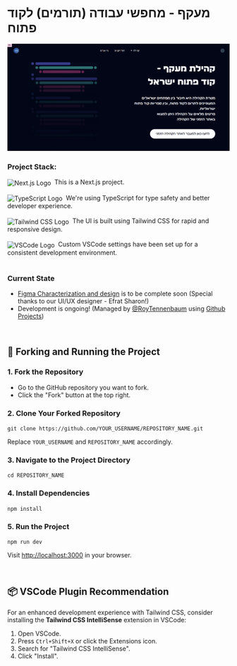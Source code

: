 # מעקף - מחפשי עבודה (תורמים) לקוד פתוח

![App Screenshot](public/images/screenshot.png)

### Project Stack:

<img src="https://raw.githubusercontent.com/gilbarbara/logos/c8749cfc4be0e67a266be0554282d73d967db910/logos/nextjs-icon.svg" width="40" height="40" align="center" alt="Next.js Logo">&nbsp;&nbsp;This is a Next.js project.
<br/><br/>
<img src="https://www.typescriptlang.org/images/branding/logo-grouping.svg" width="40" height="40" align="center" alt="TypeScript Logo">&nbsp;&nbsp;We're using TypeScript for type safety and better developer experience.
<br/><br/>
<img src="https://tailwindcss.com/_next/static/media/tailwindcss-mark.3c5441fc7a190fb1800d4a5c7f07ba4b1345a9c8.svg" width="40" height="40" align="center" alt="Tailwind CSS Logo">&nbsp;&nbsp;The UI is built using Tailwind CSS for rapid and responsive design.
<br/><br/>
<img src="https://code.visualstudio.com/assets/images/code-stable.png" width="40" height="40" align="center" alt="VSCode Logo">&nbsp;&nbsp;Custom VSCode settings have been set up for a consistent development environment.
<br/><br/>

### Current State
- <a href="https://www.figma.com/file/Ib05mHSvinzf9NNqIqftLR/Maakaf?type=design&node-id=51-508&mode=design&t=ldgKuFRDnEsudZvv-0">Figma Characterization and design</a> is to be complete soon (Special thanks to our UI/UX designer - Efrat Sharon!)
- Development is ongoing! (Managed by <a href="https://github.com/RoyTennenbaum">@RoyTennenbaum</a> using <a href="https://github.com/orgs/Maakaf/projects/1">Github Projects</a>)
<br/>

<h2>🚀 Forking and Running the Project</h2>

<h3>1. Fork the Repository</h3>
<ul>
    <li>Go to the GitHub repository you want to fork.</li>
    <li>Click the "Fork" button at the top right.</li>
</ul>

<h3>2. Clone Your Forked Repository</h3>
<pre><code>git clone https://github.com/YOUR_USERNAME/REPOSITORY_NAME.git</code></pre>
<p>Replace <code>YOUR_USERNAME</code> and <code>REPOSITORY_NAME</code> accordingly.</p>

<h3>3. Navigate to the Project Directory</h3>
<pre><code>cd REPOSITORY_NAME</code></pre>

<h3>4. Install Dependencies</h3>
<pre><code>npm install</code></pre>

<h3>5. Run the Project</h3>
<pre><code>npm run dev</code></pre>
<p>Visit <a href="http://localhost:3000">http://localhost:3000</a> in your browser.</p>
<br/>

<h2>📦 VSCode Plugin Recommendation</h2>
<p>For an enhanced development experience with Tailwind CSS, consider installing the <strong>Tailwind CSS IntelliSense</strong> extension in VSCode:</p>

<ol>
    <li>Open VSCode.</li>
    <li>Press <code>Ctrl+Shift+X</code> or click the Extensions icon.</li>
    <li>Search for "Tailwind CSS IntelliSense".</li>
    <li>Click "Install".</li>
</ol>
